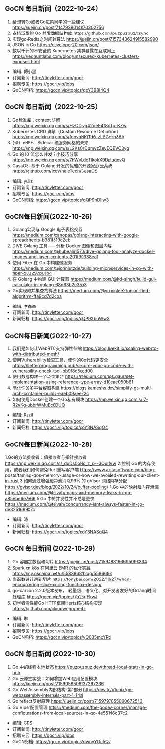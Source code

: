 ## GoCN 每日新闻（2022-10-24）

1. 给想转Go或者Go进阶同学的一些建议 https://juejin.cn/post/7147939014870302756
2. 支持泛型的 Go 并发数据结构库 https://github.com/puzpuzpuz/xsync
3. 实现go-Redis之时间轮算法 https://juejin.cn/post/7157343624915582990
4. JSON in Go https://developer20.com/json/
5. 数以千计的不安全的 Kubernetes 集群暴露在互联网上 https://redhuntlabs.com/blog/unsecured-kubernetes-clusters-exposed.html

- 编辑: 傅小黑
- 订阅新闻: http://tinyletter.com/gocn
- 招聘专区: https://gocn.vip/jobs
- GoCN归档: https://gocn.vip/topics/qoY3B8I4Q4

## GoCN 每日新闻（2022-10-25）

1. Go标准库：context 详解 https://mp.weixin.qq.com/s/HzODjvg42deE4f8dTp-KZw
2. Kubernetes CRD 详解（Custom Resource Definition）https://mp.weixin.qq.com/s/fonvqHKjTd6-zLSGvYn38A
3. (译）eBPF、Sidecar 和服务网格的未来 https://mp.weixin.qq.com/s/L2KsOrDqmvzZeyDQEVC3yg
4. Go 的 IO 流怎么并发？小技巧分享 https://mp.weixin.qq.com/s/7hWvLdcTIkokX9DpIuqovQ
5. CasaOS: 基于 Golang 开发的优雅的开源家庭云系统 https://github.com/IceWhaleTech/CasaOS

- 编辑: yuliz
- 订阅新闻: http://tinyletter.com/gocn
- 招聘专区: https://gocn.vip/jobs
- GoCN归档: https://gocn.vip/topics/qQP9nDIlw3


## GoCN每日新闻(2022-10-26)

1. Golang实现与 Google 电子表格交互 https://medium.com/canopas/golang-interacting-with-google-spreadsheets-b381f819c2eb
2. DIVE Golang 工具——分析 Docker 图像和图层内容 https://medium.com/@hubealii1570/dive-golang-tool-analyze-docker-images-and-layer-contents-201f90338ea1
3. 使用 Fiber 在 Go 中构建微服务 https://medium.com/@johnlutzde/building-microservices-in-go-with-fiber-503297b01b4
4. 在 Golang 中构建 GUI 计算器 https://medium.com/@kd-singh/build-gui-calculator-in-golang-68d63b2c35a3
5. Go实现的并集查找算法 https://medium.com/@yuminlee2/union-find-algorithm-ffa9cd7d2dba

- 编辑: 李森森
- 订阅新闻: http://tinyletter.com/gocn
- 新闻归档: https://gocn.vip/topics/qQP9XbuWw3

## GoCN每日新闻(2022-10-27)

1. 我们是如何让WebRTC支持弹性伸缩 https://blog.livekit.io/scaling-webrtc-with-distributed-mesh/
2. 使用Vulnerability检查工具，使你的Go代码更安全 https://betterprogramming.pub/secure-your-go-code-with-vulnerability-check-tool-bb9f8c5ecd00
3. 使用数组构建一个泛型集合 https://medium.com/@s.gaur/set-implementation-using-reference-type-array-d10eae050b61
4. 简化你的多平台容器构建 https://blogs.kameshs.dev/simplify-go-multi-arch-container-builds-eaeb09aee22c
5. 如何使用Docker创建一个Go私有模块 https://mp.weixin.qq.com/s/I7-R2vKg-ubbrWMuEc8DUQ
* 编辑: Razil
* 订阅新闻: http://tinyletter.com/gocn
* 新闻归档: https://gocn.vip/topics/qoY3NASqQ4

## GoCN每日新闻(2022-10-28)

1.Go的方法接收者：值接收者与指针接收者 https://mp.weixin.qq.com/s/_duDs0oHc_z_p--3OoIfVw
2.控制 Go 的内存使用，或者我们如何避免Rust重写客户端 https://www.akitasoftware.com/blog-posts/taming-gos-memory-usage-or-how-we-avoided-rewriting-our-client-in-rust 
3.如何通过增强缓冲池消除99% 的 gVisor 网络内存分配 https://gvisor.dev/blog/2022/10/24/buffer-pooling/
4.Go 中的映射和内存泄漏 https://medium.com/@teivah/maps-and-memory-leaks-in-go-a85ebe6e7e69
5.Go 中的并发性并不总是更快 https://medium.com/@teivah/concurrency-isnt-always-faster-in-go-de325168907c

* 编辑: 涛
* 订阅新闻: http://tinyletter.com/gocn
* 新闻归档: https://gocn.vip/topics/qoY3NASqQ4

## GoCN 每日新闻 (2022-10-29)

1. Go 容器之数组和切片 https://juejin.cn/post/7159483166695096334
2. Spark on k8s 在阿里云 EMR 的优化实践 https://my.oschina.net/u/5583868/blog/5586698
3. 当函数设计遇到切片 https://tonybai.com/2022/10/27/when-encountering-slice-during-function-design/
4. go-carbon 2.2.0版本发布， 轻量级、语义化、对开发者友好的Golang时间处理库 https://gocn.vip/topics/7o25rlFkwJ
5. 初学者高性能Go HTTP框架Hertz核心结构实现 https://github.com/cloudwego/hertz

- 编辑: 琳 
- 订阅新闻: http://tinyletter.com/gocn
- 招聘专区: https://gocn.vip/jobs
- GoCN归档: https://gocn.vip/topics/yQ035mcYRd

## GoCN 每日新闻 (2022-10-30)

1. Go 中的线程本地状态 https://puzpuzpuz.dev/thread-local-state-in-go-huh 
2. Go 云原生实战：如何增加Web应用配置模块 https://juejin.cn/post/7159058508137267236 
3. Go WebAssembly内部结构-第1部分 https://dev.to/x1unix/go-webassembly-internals-part-1-14aj 
4. Go reflect反射原理 https://juejin.cn/post/7159797055060672543 
5. Go Viper配置管理 https://medium.com/the-godev-corner/manage-configurations-from-local-sources-in-go-4e55146c37c2 

- 编辑: CDS
- 订阅新闻: http://tinyletter.com/gocn
- 招聘专区: https://gocn.vip/jobs
- GoCN归档: https://gocn.vip/topics/dwnyYOc5Q7
